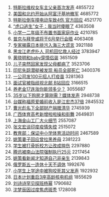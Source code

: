 1. [特斯拉维权女车主父亲首次发声](http://www.baidu.com/baidu?cl=3&tn=SE_baiduhomet8_jmjb7mjw&rsv_dl=fyb_top&fr=top1000&wd=%CC%D8%CB%B9%C0%AD%CE%AC%C8%A8%C5%AE%B3%B5%D6%F7%B8%B8%C7%D7%CA%D7%B4%CE%B7%A2%C9%F9) 4855722
1. [美国和北约开始从阿富汗基地撤军](http://www.baidu.com/baidu?cl=3&tn=SE_baiduhomet8_jmjb7mjw&rsv_dl=fyb_top&fr=top1000&wd=%C3%C0%B9%FA%BA%CD%B1%B1%D4%BC%BF%AA%CA%BC%B4%D3%B0%A2%B8%BB%BA%B9%BB%F9%B5%D8%B3%B7%BE%FC) 4685772
1. [特斯拉倒车撞电动车致4伤 官方回应](http://www.baidu.com/baidu?cl=3&tn=SE_baiduhomet8_jmjb7mjw&rsv_dl=fyb_top&fr=top1000&wd=%CC%D8%CB%B9%C0%AD%B5%B9%B3%B5%D7%B2%B5%E7%B6%AF%B3%B5%D6%C24%C9%CB%20%B9%D9%B7%BD%BB%D8%D3%A6) 4521770
1. [“虎口逃生”女子：我当时傻眼了](http://www.baidu.com/baidu?cl=3&tn=SE_baiduhomet8_jmjb7mjw&rsv_dl=fyb_top&fr=top1000&wd=%A1%B0%BB%A2%BF%DA%CC%D3%C9%FA%A1%B1%C5%AE%D7%D3%A3%BA%CE%D2%B5%B1%CA%B1%C9%B5%D1%DB%C1%CB) 4363508
1. [小学一二年级不布置书面家庭作业](http://www.baidu.com/baidu?cl=3&tn=SE_baiduhomet8_jmjb7mjw&rsv_dl=fyb_top&fr=top1000&wd=%D0%A1%D1%A7%D2%BB%B6%FE%C4%EA%BC%B6%B2%BB%B2%BC%D6%C3%CA%E9%C3%E6%BC%D2%CD%A5%D7%F7%D2%B5) 4210785
1. [普京与拜登或将于6月举行会晤](http://www.baidu.com/baidu?cl=3&tn=SE_baiduhomet8_jmjb7mjw&rsv_dl=fyb_top&fr=top1000&wd=%C6%D5%BE%A9%D3%EB%B0%DD%B5%C7%BB%F2%BD%AB%D3%DA6%D4%C2%BE%D9%D0%D0%BB%E1%CE%EE) 4063408
1. [专家揭露日本排污入海三大谎言](http://www.baidu.com/baidu?cl=3&tn=SE_baiduhomet8_jmjb7mjw&rsv_dl=fyb_top&fr=top1000&wd=%D7%A8%BC%D2%BD%D2%C2%B6%C8%D5%B1%BE%C5%C5%CE%DB%C8%EB%BA%A3%C8%FD%B4%F3%BB%D1%D1%D4) 3921188
1. [黑龙江老虎扑人 司机回忆救人经过](http://www.baidu.com/baidu?cl=3&tn=SE_baiduhomet8_jmjb7mjw&rsv_dl=fyb_top&fr=top1000&wd=%BA%DA%C1%FA%BD%AD%C0%CF%BB%A2%C6%CB%C8%CB%20%CB%BE%BB%FA%BB%D8%D2%E4%BE%C8%C8%CB%BE%AD%B9%FD) 3783947
1. [黄晓明和baby穿情侣装](http://www.baidu.com/baidu?cl=3&tn=SE_baiduhomet8_jmjb7mjw&rsv_dl=fyb_top&fr=top1000&wd=%BB%C6%CF%FE%C3%F7%BA%CDbaby%B4%A9%C7%E9%C2%C2%D7%B0) 3651509
1. [儿子突然回家发现父母都病了](http://www.baidu.com/baidu?cl=3&tn=SE_baiduhomet8_jmjb7mjw&rsv_dl=fyb_top&fr=top1000&wd=%B6%F9%D7%D3%CD%BB%C8%BB%BB%D8%BC%D2%B7%A2%CF%D6%B8%B8%C4%B8%B6%BC%B2%A1%C1%CB) 3523706
1. [印尼失踪潜艇被发现 船员全部死亡](http://www.baidu.com/baidu?cl=3&tn=SE_baiduhomet8_jmjb7mjw&rsv_dl=fyb_top&fr=top1000&wd=%D3%A1%C4%E1%CA%A7%D7%D9%C7%B1%CD%A7%B1%BB%B7%A2%CF%D6%20%B4%AC%D4%B1%C8%AB%B2%BF%CB%C0%CD%F6) 3400376
1. [一公司发100元招人打疫苗](http://www.baidu.com/baidu?cl=3&tn=SE_baiduhomet8_jmjb7mjw&rsv_dl=fyb_top&fr=top1000&wd=%D2%BB%B9%AB%CB%BE%B7%A2100%D4%AA%D5%D0%C8%CB%B4%F2%D2%DF%C3%E7) 3281363
1. [面试官被指歧视北邮 B站回应](http://www.baidu.com/baidu?cl=3&tn=SE_baiduhomet8_jmjb7mjw&rsv_dl=fyb_top&fr=top1000&wd=%C3%E6%CA%D4%B9%D9%B1%BB%D6%B8%C6%E7%CA%D3%B1%B1%D3%CA%20B%D5%BE%BB%D8%D3%A6) 3166515
1. [养老金17连涨你能领多少？](http://www.baidu.com/baidu?cl=3&tn=SE_baiduhomet8_jmjb7mjw&rsv_dl=fyb_top&fr=top1000&wd=%D1%F8%C0%CF%BD%F017%C1%AC%D5%C7%C4%E3%C4%DC%C1%EC%B6%E0%C9%D9%A3%BF) 3055687
1. [35岁以下购房才算刚需？媒体发声](http://www.baidu.com/baidu?cl=3&tn=SE_baiduhomet8_jmjb7mjw&rsv_dl=fyb_top&fr=top1000&wd=35%CB%EA%D2%D4%CF%C2%B9%BA%B7%BF%B2%C5%CB%E3%B8%D5%D0%E8%A3%BF%C3%BD%CC%E5%B7%A2%C9%F9) 2948738
1. [台媒称福原爱婚前收入是江宏杰37倍](http://www.baidu.com/baidu?cl=3&tn=SE_baiduhomet8_jmjb7mjw&rsv_dl=fyb_top&fr=top1000&wd=%CC%A8%C3%BD%B3%C6%B8%A3%D4%AD%B0%AE%BB%E9%C7%B0%CA%D5%C8%EB%CA%C7%BD%AD%BA%EA%BD%DC37%B1%B6) 2845532
1. [曹光彪名下全部财产捐赠清华](http://www.baidu.com/baidu?cl=3&tn=SE_baiduhomet8_jmjb7mjw&rsv_dl=fyb_top&fr=top1000&wd=%B2%DC%B9%E2%B1%EB%C3%FB%CF%C2%C8%AB%B2%BF%B2%C6%B2%FA%BE%E8%D4%F9%C7%E5%BB%AA) 2745939
1. [广西体育高考新增啦啦操和街舞](http://www.baidu.com/baidu?cl=3&tn=SE_baiduhomet8_jmjb7mjw&rsv_dl=fyb_top&fr=top1000&wd=%B9%E3%CE%F7%CC%E5%D3%FD%B8%DF%BF%BC%D0%C2%D4%F6%C0%B2%C0%B2%B2%D9%BA%CD%BD%D6%CE%E8) 2649831
1. [上海金山工厂大火细节](http://www.baidu.com/baidu?cl=3&tn=SE_baiduhomet8_jmjb7mjw&rsv_dl=fyb_top&fr=top1000&wd=%C9%CF%BA%A3%BD%F0%C9%BD%B9%A4%B3%A7%B4%F3%BB%F0%CF%B8%BD%DA) 2557087
1. [张文宏谈印度疫情失控](http://www.baidu.com/baidu?cl=3&tn=SE_baiduhomet8_jmjb7mjw&rsv_dl=fyb_top&fr=top1000&wd=%D5%C5%CE%C4%BA%EA%CC%B8%D3%A1%B6%C8%D2%DF%C7%E9%CA%A7%BF%D8) 2515072
1. [教育部：保证中小学体育活动时间](http://www.baidu.com/baidu?cl=3&tn=SE_baiduhomet8_jmjb7mjw&rsv_dl=fyb_top&fr=top1000&wd=%BD%CC%D3%FD%B2%BF%A3%BA%B1%A3%D6%A4%D6%D0%D0%A1%D1%A7%CC%E5%D3%FD%BB%EE%B6%AF%CA%B1%BC%E4) 2467589
1. [姚策妻子回应曾拉黑养母](http://www.baidu.com/baidu?cl=3&tn=SE_baiduhomet8_jmjb7mjw&rsv_dl=fyb_top&fr=top1000&wd=%D2%A6%B2%DF%C6%DE%D7%D3%BB%D8%D3%A6%D4%F8%C0%AD%BA%DA%D1%F8%C4%B8) 2381223
1. [学生被打骨折校方让改成摔伤](http://www.baidu.com/baidu?cl=3&tn=SE_baiduhomet8_jmjb7mjw&rsv_dl=fyb_top&fr=top1000&wd=%D1%A7%C9%FA%B1%BB%B4%F2%B9%C7%D5%DB%D0%A3%B7%BD%C8%C3%B8%C4%B3%C9%CB%A4%C9%CB) 2297880
1. [腾讯被南山法院强制执行25元](http://www.baidu.com/baidu?cl=3&tn=SE_baiduhomet8_jmjb7mjw&rsv_dl=fyb_top&fr=top1000&wd=%CC%DA%D1%B6%B1%BB%C4%CF%C9%BD%B7%A8%D4%BA%C7%BF%D6%C6%D6%B4%D0%D025%D4%AA) 2217454
1. [姚策看新闻才知道自己非亲生](http://www.baidu.com/baidu?cl=3&tn=SE_baiduhomet8_jmjb7mjw&rsv_dl=fyb_top&fr=top1000&wd=%D2%A6%B2%DF%BF%B4%D0%C2%CE%C5%B2%C5%D6%AA%B5%C0%D7%D4%BC%BA%B7%C7%C7%D7%C9%FA) 2139843
1. [俄罗斯五一连休十天不调休](http://www.baidu.com/baidu?cl=3&tn=SE_baiduhomet8_jmjb7mjw&rsv_dl=fyb_top&fr=top1000&wd=%B6%ED%C2%DE%CB%B9%CE%E5%D2%BB%C1%AC%D0%DD%CA%AE%CC%EC%B2%BB%B5%F7%D0%DD) 1992676
1. [小学生上学途中被狗咬死其父发声](http://www.baidu.com/baidu?cl=3&tn=SE_baiduhomet8_jmjb7mjw&rsv_dl=fyb_top&fr=top1000&wd=%D0%A1%D1%A7%C9%FA%C9%CF%D1%A7%CD%BE%D6%D0%B1%BB%B9%B7%D2%A7%CB%C0%C6%E4%B8%B8%B7%A2%C9%F9) 1922932
1. [日本计划重启3座高龄核电机组](http://www.baidu.com/baidu?cl=3&tn=SE_baiduhomet8_jmjb7mjw&rsv_dl=fyb_top&fr=top1000&wd=%C8%D5%B1%BE%BC%C6%BB%AE%D6%D8%C6%F43%D7%F9%B8%DF%C1%E4%BA%CB%B5%E7%BB%FA%D7%E9) 1855629
1. [刘诗诗罕见探班杨幂](http://www.baidu.com/baidu?cl=3&tn=SE_baiduhomet8_jmjb7mjw&rsv_dl=fyb_top&fr=top1000&wd=%C1%F5%CA%AB%CA%AB%BA%B1%BC%FB%CC%BD%B0%E0%D1%EE%C3%DD) 1790682
1. [沈梦辰因过度焦虑斑秃](http://www.baidu.com/baidu?cl=3&tn=SE_baiduhomet8_jmjb7mjw&rsv_dl=fyb_top&fr=top1000&wd=%C9%F2%C3%CE%B3%BD%D2%F2%B9%FD%B6%C8%BD%B9%C2%C7%B0%DF%CD%BA) 1728008